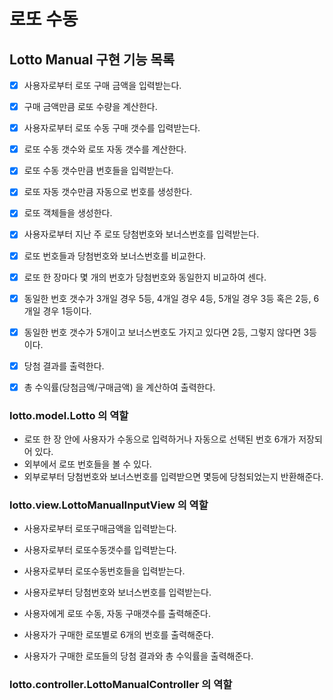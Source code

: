 # 로또 수동

## Lotto Manual 구현 기능 목록
- [x] 사용자로부터 로또 구매 금액을 입력받는다.
- [x] 구매 금액만큼 로또 수량을 계산한다.
- [x] 사용자로부터 로또 수동 구매 갯수를 입력받는다.
- [x] 로또 수동 갯수와 로또 자동 갯수를 계산한다.
- [x] 로또 수동 갯수만큼 번호들을 입력받는다.
- [x] 로또 자동 갯수만큼 자동으로 번호를 생성한다.
- [x] 로또 객체들을 생성한다.

- [x] 사용자로부터 지난 주 로또 당첨번호와 보너스번호를 입력받는다.
- [x] 로또 번호들과 당첨번호와 보너스번호를 비교한다.
- [x] 로또 한 장마다 몇 개의 번호가 당첨번호와 동일한지 비교하여 센다.
- [x] 동일한 번호 갯수가 3개일 경우 5등, 4개일 경우 4등, 5개일 경우 3등 혹은 2등, 6개일 경우 1등이다.
- [x] 동일한 번호 갯수가 5개이고 보너스번호도 가지고 있다면 2등, 그렇지 않다면 3등이다.
- [x] 당첨 결과를 출력한다.
- [x] 총 수익률(당첨금액/구매금액) 을 계산하여 출력한다.

### lotto.model.Lotto 의 역할
- 로또 한 장 안에 사용자가 수동으로 입력하거나 자동으로 선택된 번호 6개가 저장되어 있다.
- 외부에서 로또 번호들을 볼 수 있다.
- 외부로부터 당첨번호와 보너스번호를 입력받으면 몇등에 당첨되었는지 반환해준다.

### lotto.view.LottoManualInputView 의 역할
- 사용자로부터 로또구매금액을 입력받는다.
- 사용자로부터 로또수동갯수를 입력받는다.
- 사용자로부터 로또수동번호들을 입력받는다.
- 사용자로부터 당첨번호와 보너스번호를 입력받는다.

- 사용자에게 로또 수동, 자동 구매갯수를 출력해준다.
- 사용자가 구매한 로또별로 6개의 번호를 출력해준다.

- 사용자가 구매한 로또들의 당첨 결과와 총 수익률을 출력해준다.

### lotto.controller.LottoManualController 의 역할
